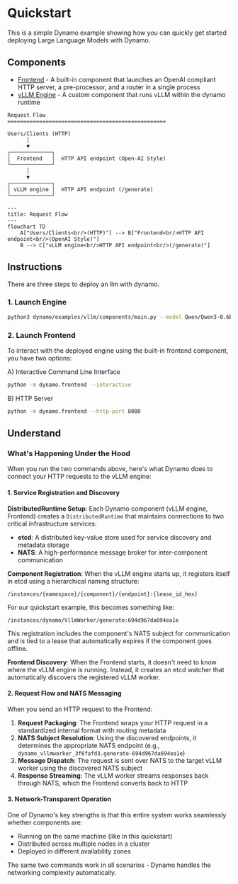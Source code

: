 # Quickstart

This is a simple Dynamo example showing how you can quickly get started deploying Large Language Models with Dynamo.

## Components

- [Frontend](../../../components/frontend/README) - A built-in component that launches an OpenAI compliant HTTP server, a pre-processor, and a router in a single process
- [vLLM Engine](../../vllm/components/main.py) - A custom component that runs vLLM within the dynamo runtime

```text
Request Flow
==================================================

Users/Clients (HTTP)
      │
      ▼
┌─────────────┐
│  Frontend   │  HTTP API endpoint (Open-AI Style)
└─────────────┘
      │
      ▼
┌─────────────┐
│ vLLM engine │  HTTP API endpoint (/generate)
└─────────────┘
```

```mermaid
---
title: Request Flow
---
flowchart TD
    A["Users/Clients<br/>(HTTP)"] --> B["Frontend<br/>HTTP API endpoint<br/>(OpenAI Style)"]
    B --> C["vLLM engine<br/>HTTP API endpoint<br/>(/generate)"]
```

## Instructions

There are three steps to deploy an llm with dynamo.

### 1. Launch Engine

```bash
python3 dynamo/examples/vllm/components/main.py --model Qwen/Qwen3-0.6B
```

### 2. Launch Frontend

To interact with the deployed engine using the built-in frontend component, you have two options:

A) Interactive Command Line Interface

```bash
python -m dynamo.frontend --interactive
```

B) HTTP Server

```bash
python -m dynamo.frontend --http-port 8080
```

## Understand

### What's Happening Under the Hood

When you run the two commands above, here's what Dynamo does to connect your HTTP requests to the vLLM engine:

#### 1. Service Registration and Discovery

**DistributedRuntime Setup**: Each Dynamo component (vLLM engine, Frontend) creates a `DistributedRuntime` that maintains connections to two critical infrastructure services:

- **etcd**: A distributed key-value store used for service discovery and metadata storage
- **NATS**: A high-performance message broker for inter-component communication

**Component Registration**: When the vLLM engine starts up, it registers itself in etcd using a hierarchical naming structure:
```
/instances/{namespace}/{component}/{endpoint}:{lease_id_hex}
```

For our quickstart example, this becomes something like:
```
/instances/dynamo/VllmWorker/generate:694d967da694ea1e
```

This registration includes the component's NATS subject for communication and is tied to a lease that automatically expires if the component goes offline.

**Frontend Discovery**: When the Frontend starts, it doesn't need to know where the vLLM engine is running. Instead, it creates an etcd watcher that automatically discovers the registered vLLM worker.

#### 2. Request Flow and NATS Messaging

When you send an HTTP request to the Frontend:

1. **Request Packaging**: The Frontend wraps your HTTP request in a standardized internal format with routing metadata
2. **NATS Subject Resolution**: Using the discovered endpoints, it determines the appropriate NATS endpoint (e.g., `dynamo_vllmworker_3f6fafd3.generate-694d967da694ea1e`)
3. **Message Dispatch**: The request is sent over NATS to the target vLLM worker using the discovered NATS subject
4. **Response Streaming**: The vLLM worker streams responses back through NATS, which the Frontend converts back to HTTP

#### 3. Network-Transparent Operation

One of Dynamo's key strengths is that this entire system works seamlessly whether components are:
- Running on the same machine (like in this quickstart)
- Distributed across multiple nodes in a cluster
- Deployed in different availability zones

The same two commands work in all scenarios - Dynamo handles the networking complexity automatically.

